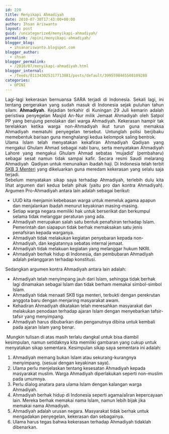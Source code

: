 ```yaml
---
id: 220
title: Menyikapi Ahmadiyah
date: 2010-07-30T17:43:00+00:00
author: Ihsan Ariswanto
layout: post
guid: /uncategorized/menyikapi-ahmadiyah/
permalink: /opini/menyikapi-ahmadiyah/
blogger_blog:
  - ihsanariswanto.blogspot.com
blogger_author:
  - ihsan
blogger_permalink:
  - /2010/07/menyikapi-ahmadiyah.html
blogger_internal:
  - /feeds/811343025317713881/posts/default/3995598465508109288
categories:
  - OPINI
---
```

<div style="text-align: justify;">
  Lagi-lagi kekerasan bernuansa SARA terjadi di Indonesia. Sekali lagi, ini tentang pergerakan yang sudah masuk di Indonesia sejak puluhan tahun silam: <b>Ahmadiyah</b>. Kejadian terkahir di Kuningan 29 Juli kemarin adalah peristiwa penyegelan Masjid An-Nur milik Jemaat Ahmadiyah oleh Satpol PP yang berujung penolakan dari warga Ahmadiyah. Kekerasan hampir tak terelakkan ketika warga non-Ahmadiyah ikut turun guna memaksa Ahmadiyah mematuhi penyegelan tersebut. Untunglah polisi berjibaku memebentuk barisan guna menghalangi kedua kelompok saling bentrok.
</div>

<div style="text-align: justify;">
  <a href="http://www.blogger.com/blogger.g?blogID=811343025317713881" name="more"></a>
</div>

<div style="text-align: justify;">
  Ulama Islam telah menyatakan kekafiran Ahmadiyah Qadiyan yang mengakui Ghulam Ahmad sebagai nabi baru, serta menyatakan Ahmadiyah Lahore yang mengakui Ghulam Ahmad sebatas &#8216;mujadid&#8217; (pembaharu) sebagai sesat namun tidak sampai kafir. Secara resmi Saudi melarang Ahmadiyah&nbsp; Qadiyan untuk menunaikan ibadah haji. Di Indonesia telah terbit <a href="http://www.dakwatuna.com/2008/skb-3-menteri-tentang-ahmadiyah/">SKB 3 Menteri</a> yang dikeluarkan guna meredam kekerasan yang selalu saja terjadi.
</div>

<div style="text-align: justify;">
  Sebelum menyatakan sikap saya terhadap Ahmadiyah, terlebih dulu kita lihat argumen dari kedua belah pihak (yaitu pro dan kontra Ahmadiyah). Argumen Pro-Ahmadiyah antara lain adalah sebagai berikut:
</div>

  * UUD kita menjamin kebebasan warga untuk memeluk agama apapun dan menjalankan ibadah menurut keyakinan masing-masing.
  * Setiap warga negara memiliki hak untuk berserikat dan berkumpul selama tidak melanggar peraturan yang ada.&nbsp; 
  * Ahmadiyah merupakan salah satu bentuk penafsiran terhadap Islam. Pemerintah dan siapapun tidak berhak memaksakan satu jenis penafsiran kepada warganya.
  * Ahmadiyah tidak melakukan kegiatan penyebaran kepada non-Ahmadiyah, dan kegiatannya sebatas internal jemaat.
  * Ahmadiyah tidak melakuan kegiatan yang melanggar hukum NKRI. 
  * Ahmadiyah berhak hidup di Indonesia, dan pembubaran Ahmadiyah adalah pelanggaran terhadap konstitusi.&nbsp;

Sedangkan argumen kontra Ahmadiyah antara lain adalah:

  * Ahmadiyah telah menyimpang jauh dari Islam, sehingga tidak berhak lagi dinamakan sebagai Islam dan tidak berham memakai simbol-simbol Islam.
  * Ahmadiyah tidak menaati SKB tiga menteri, terbukti dengan perekrutan anggota baru dengan menjaring masyarakat awam.
  * Kehadiran Ahmadiyah dikatakan telah meresahkan masyarakat dan melakukan penodaan terhadap ajaran Islam dengan menyebarkan tafsir-tafsir yang menyimpang.
  * Ahmadiyah harus dibubarkan dan penganutnya dibina untuk kembali pada ajaran Islam yang benar.

&nbsp;Mungkin tulisan di atas masih terlalu dangkal untuk bisa diambil kesimpulan, namun setidaknya kita memiliki gambaran yang cukup untuk menyatakan sikap sementara. Kesimpulan sikap saya sementara ini adalah:

  1. Ahmadiyah memang bukan Islam atau sekurang-kurangnya menyimpang. (sesuai dengan keyakinan saya).
  2. Ulama perlu menjelaskan tentang kesesatan Ahmadiyah kepada masyarakat muslim. Warga Ahmadiyah diperlakukan seperti non-muslim pada umumnya.
  3. Perlu dialog anatara para ulama Islam dengan kalangan warga Ahmadiyah.
  4. Ahmadiyah berhak hidup di Indonesia seperti agama/aliran kepercayaan lain. Mereka berhak memakai nama Islam, namun lebih bijak jika memakai nama Ahmadiyah.
  5. Ahmadiyah adalah urusan negara. Masyarakat tidak berhak untuk mengadakan penyegelan, kekerasan dan sebagainya.
  6. Ulama harus tegas bahwa kekerasan terhadap Ahmadiyah tidaklah dibenarkan.



<div style="text-align: justify;">
</div>

<div style="text-align: justify;">
</div>